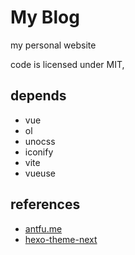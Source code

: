 # My Blog

my personal website

code is licensed under MIT,

## depends

- vue
- ol
- unocss
- iconify
- vite
- vueuse

## references

- [antfu.me](https://github.com/antfu/antfu.me)
- [hexo-theme-next](https://github.com/iissnan/hexo-theme-next)
